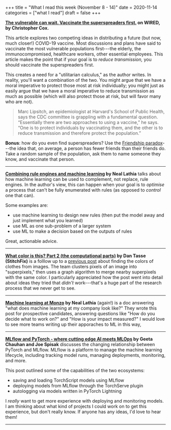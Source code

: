 +++
title = "What I read this week (November 8 - 14)"
date = 2020-11-14
categories = ["what I read"]
draft = false
+++


<!--more-->

**[The vulnerable can wait. Vaccinate the superspreaders first.](https://www.wired.com/story/covid-19-vaccine-super-spreaders/) on WIRED, by Christopher Cox.**

This article explores two competing ideas in distributing a future (but now, much closer!) COVID-19 vaccine.
Most discussions and plans have said to vaccinate the most vulnerable populations first---the elderly, the immunocompromised, healthcare workers, other essential employees.
This article makes the point that if your goal is to *reduce transmission,* you should vaccinate the superspreaders first.

This creates a need for a "utilitarian calculus," as the author writes.
In reality, you'll want a combination of the two.
You might argue that we have a moral imperative to protect those most at risk individually; you might just as easily argue that we have a moral imperative to reduce transmission as much as possible (which will also protect those at risk, but will favor many who are not).

> Marc Lipsitch, an epidemiologist at Harvard's School of Public Health, says the CDC committee is grappling with a fundamental question. “Essentially there are two approaches to using a vaccine,” he says. “One is to protect individuals by vaccinating them, and the other is to reduce transmission and therefore protect the population.”

**Bonus**: how do you even find superspreaders?
Use the [Friendship paradox](https://en.wikipedia.org/wiki/Friendship_paradox)---the idea that, on average, a person has fewer friends than their friends do.
Take a random sample of the population, ask them to name someone they know, and vaccinate that person.

---

**[Combining rule engines and machine learning](https://nlathia.github.io/2020/10/ML-and-rule-engines.html) by Neal Lathia** talks about how machine learning can be used to complement, not replace, rule engines.
In the author's view, this can happen when your goal is to *optimise* a process that can't be fully enumerated with rules (as opposed to *control* one that can).

Some examples are:
 * use machine learning to design new rules (then put the model away and just implement what you learned)
 * use ML as one sub-problem of a larger system
 * use ML to make a decision based on the outputs of rules

Great, actionable advice.

---

**[What color is this? Part 2 (the computational parts)](https://multithreaded.stitchfix.com/blog/2020/10/13/what-color-is-this-part-2) by Dan Tasse (StitchFix)** is a folllow up to a [previous post](https://multithreaded.stitchfix.com/blog/2020/09/02/what-color-is-this/) about finding the colors of clothes from images.
The team clusters pixels of an image into "superpixels," then uses a graph algorithm to merge nearby superpixels with the same color.
I particularly appreciated how the post went into detail about ideas they tried that *didn't* work---that's a huge part of the research process that we never get to see.

---

**[Machine learning at Monzo](https://nlathia.github.io/2020/10/Monzo-ML.html) by Neal Lathia** (again!) is a doc answering "what does machine learning at my company look like?"
They wrote this post for prospective candidates, answering questions like "How do you decide what to work on?" and "How is your impact measured?"
I would love to see more teams writing up their apporaches to ML in this way,

---

**[MLflow and PyTorch - where cutting edge AI meets MLOps](https://medium.com/pytorch/mlflow-and-pytorch-where-cutting-edge-ai-meets-mlops-1985cf8aa789) by Geeta Chauhan and Joe Spisak** discusses the changing relationship between PyTorch and MLflow. 
MLflow is a platform to manage the machine learning lifecycle, including tracking model runs, managing deployments, monitoring, and more. 

This post outlined some of the capabilities of the two ecosystems:
 * saving and loading TorchScript models using MLflow
 * deploying models from MLflow through the TorchServe plugin
 * autologging via models written in PyTorch Lightning

I *really* want to get more experience with deploying and monitoring models.
I am thinking about what kind of projects I could work on to get this experience, but don't really know.
If anyone has any ideas, I'd love to hear them!

---




